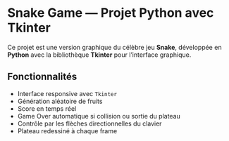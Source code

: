 # Snake Game — Projet Python avec Tkinter

Ce projet est une version graphique du célèbre jeu **Snake**, développée en **Python** avec la bibliothèque **Tkinter** pour l’interface graphique.


## Fonctionnalités

- Interface responsive avec `Tkinter`
- Génération aléatoire de fruits
- Score en temps réel
- Game Over automatique si collision ou sortie du plateau
- Contrôle par les flèches directionnelles du clavier
- Plateau redessiné à chaque frame

